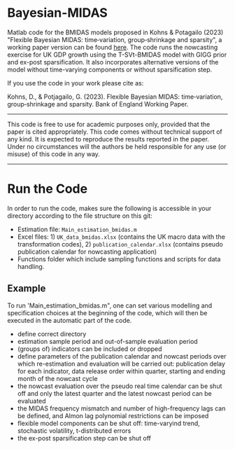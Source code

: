 # Bayesian-MIDAS

Matlab code for the BMIDAS models proposed in Kohns & Potagailo (2023) "Flexible Bayesian MIDAS: time‑variation, group‑shrinkage and sparsity", a working paper version can be found [here](https://www.bankofengland.co.uk/-/media/boe/files/working-paper/2023/flexible-bayesian-midas-time-variation-group-shrinkage-and-sparsity.pdf). The code runs the nowcasting exercise for UK GDP growth using the T-SVt-BMIDAS model with GIGG prior and ex-post sparsification. It also incorporates alternative versions of the model without time-varying components or without sparsification step.

If you use the code in your work please cite as: 

Kohns, D., & Potjagailo, G. (2023). Flexible Bayesian MIDAS: time‑variation, group‑shrinkage and sparsity. Bank of England Working Paper.

-----

This code is free to use for academic purposes only, provided that the paper is cited appropriately. This code comes without technical support of any kind. It is expected to reproduce the results reported in the paper. Under no circumstances will the authors be held responsible for any use (or misuse) of this code in any way.

-----

# Run the Code

In order to run the code, makes sure the following is accessible in your directory according to the file structure on this git:
* Estimation file: `Main_estimation_bmidas.m`
* Excel files: 1) `UK_data_bmidas.xlsx` (contains the UK macro data with the transformation codes), 2) `publication_calendar.xlsx` (contains pseudo publication calendar for nowcasting application)
* Functions folder which include sampling functions and scripts for data handling.

## Example

To run 'Main_estimation_bmidas.m", one can set various modelling and specification choices at the beginning of the code, which will then be executed in the automatic part of the code.
- define correct directory
- estimation sample period and out-of-sample evaluation period
- (groups of) indicators can be included or dropped
- define parameters of the publication calendar and nowcast periods over which re-estimation and evaluation will be carried out: publication delay for each indicator, data release order within quarter, starting and ending month of the nowcast cycle
- the nowcast evaluation over the pseudo real time calendar can be shut off and only the latest quarter and the latest nowcast period can be evaluated
- the MIDAS frequency mismatch and number of high-frequency lags can be defined, and Almon lag polynomial restrictions can be imposed
- flexible model components can be shut off: time-varyind trend, stochastic volatility, t-distributed errors
- the ex-post sparsification step can be shut off



